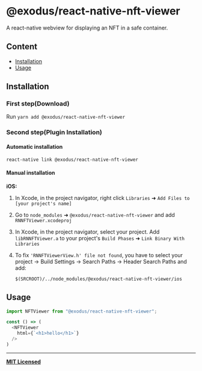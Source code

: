 # @exodus/react-native-nft-viewer

A react-native webview for displaying an NFT in a safe container.

## Content

- [Installation](#installation)
- [Usage](#usage)

## Installation

### First step(Download)

Run `yarn add @exodus/react-native-nft-viewer`

### Second step(Plugin Installation)

#### Automatic installation

`react-native link @exodus/react-native-nft-viewer`

#### Manual installation

**iOS:**

1. In Xcode, in the project navigator, right click `Libraries` ➜ `Add Files to [your project's name]`
2. Go to `node_modules` ➜ `@exodus/react-native-nft-viewer` and add `RNNFTViewer.xcodeproj`
3. In Xcode, in the project navigator, select your project. Add `libRNNFTViewer.a` to your project's `Build Phases` ➜ `Link Binary With Libraries`
4. To fix `'RNNFTViewerView.h' file not found`, you have to select your project → Build Settings → Search Paths → Header Search Paths and add:

   `$(SRCROOT)/../node_modules/@exodus/react-native-nft-viewer/ios`

## Usage

```js
import NFTViewer from "@exodus/react-native-nft-viewer";

const () => (
  <NFTViewer
    html={`<h1>hello</h1>`}
  />
)
```

---

**[MIT Licensed](https://github.com/ExodusMovement/react-native-nft-viewer/blob/master/LICENSE)**
